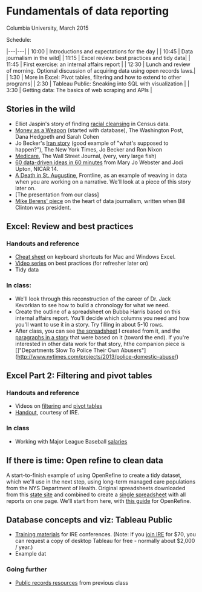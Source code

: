 # Fundamentals of data reporting
Columbia University, March 2015

Schedule:

|---|---|
| 10:00 | Introductions and expectations for the day |
| 10:45 | Data journalism in the wild|
| 11:15 | Excel review: best practices and tidy data|
| 11:45 | First exercise: an internal affairs report |
| 12:30 | Lunch and review of morning. Optional discussion of acquiring data using open records laws.|
| 1:30  | More in Excel: Pivot tables, filtering and how to extend to other programs|
| 2:30  | Tableau Public: Sneaking into SQL with visualization |
| 3:30  | Getting data: The basics of web scraping and APIs |


## Stories in the wild
* Elliot Jaspin's story of finding [racial cleansing](http://hnn.us/article/35847) in Census data.
* [Money as a Weapon](http://www.washingtonpost.com/wp-dyn/content/article/2008/08/10/AR2008081002512.html)
 (started with database), The Washington Post, Dana Hedgpeth and Sarah Cohen
* Jo Becker's [Iran story](http://www.nytimes.com/2010/03/07/world/middleeast/07sanctions.html?pagewanted=all) (good example of "what's supposed to happen?"),
The New York Times, Jo Becker and Ron Nixon
* [Medicare](http://online.wsj.com/news/articles/SB10001424052748704696304575538112856615900), The Wall Street Journal, (very, very large fish)
* [60 data-driven ideas in 60 minutes](https://docs.google.com/presentation/d/1bwYTBxnSSCBlhEh5_xnoiTejqoNbR5j_NZtVe1iDfTc/edit#slide=id.g2baf1d8ae_030)
from Mary Jo Webster and Jodi Upton, NICAR 14.
* [A Death in St. Augustine](http://www.pbs.org/wgbh/pages/frontline/death-in-st-augustine/), Frontline, as an example of weaving in data when you are working on a narrative.
We'll look at a piece of this story later on.
* [The presentation from our class]
* [Mike Berens' piece](http://sarahcnyt.github.io/stabile/docs/berens_nerds_words.pdf) on the heart of data journalism, written when Bill Clinton was president.


## Excel: Review and best practices

### Handouts and reference
* [Cheat sheet](https://github.com/sarahcnyt/classes/blob/gh-pages/docs/macxlcheatsheet.pdf?raw=true) on keyboard shortcuts for Mac and Windows Excel.
* [Video series](http://www.youtube.com/playlist?list=PL-Je9dqyEF8YS7Cy8BppKg5zrhiQC__n6) on best practices (for refresher later on)
* Tidy data

### In class:
* We'll look through this reconstruction of the career of Dr. Jack Kevorkian to see how to build a chronology for what we need.
* Create the outline of a spreadsheet on Bubba Harris based on this internal affairs report. You'll decide which columns you need and how you'll want to use it in a story. Try filling in about 5-10 rows.
* After class, you can see [the spreadsheet](https://github.com/sarahcnyt/classes/blob/gh-pages/exampledata/bubba_harris_protocol.xlsx?raw=true) I created from it, and the [paragraphs in a story](http://www.nytimes.com/projects/2013/two-gunshots/) that were based on it (toward the end). If you're interested in other data work for that story, hthe companion piece is []"Departments Slow To Police Their Own Abusers"](http://www.nytimes.com/projects/2013/police-domestic-abuse/)

## Excel Part 2: Filtering and pivot tables

### Handouts and reference
* Videos on [filtering](https://www.youtube.com/watch?v=TleYPfeJnnU) and [pivot tables](http://youtu.be/_rZ6y-e7diw)
* [Handout](https://github.com/sarahcnyt/classes/blob/gh-pages/docs/xlpivot_updated.pdf?raw=true), courtesy of IRE.

### In class
* Working with Major League Baseball [salaries](../exampledata/MLB2011.xlsx)

## If there is time: Open refine to clean data
A start-to-finish example of using OpenRefine to create a tidy dataset, which we'll use in the next step, using long-term managed care populations from the NYS Department of Health. Original spreadsheets downloaded from this [state site](https://www.health.ny.gov/health_care/managed_care/reports/enrollment/monthly/) and combined to create a [single spreadsheet](../exampledata/all-longterm-managed-care.xlsx) with all reports on one page.  We'll start from here, with [this guide](https://github.com/sarahcnyt/classes/blob/gh-pages/docs/cleanup_medicare.md) for OpenRefine.


## Database concepts and viz: Tableau Public
* [Training materials](http://www.tableau.com/public/ire) for IRE conferences. (Note: If you [join IRE](http://ire.org/membership/) for $70, you can request a copy of desktop Tableau for free - normally about $2,000 / year.)
* Example dat


### Going further

* [Public records resources](http://sarahcnyt.github.io/stabile/weeks/class03.html) from previous class
